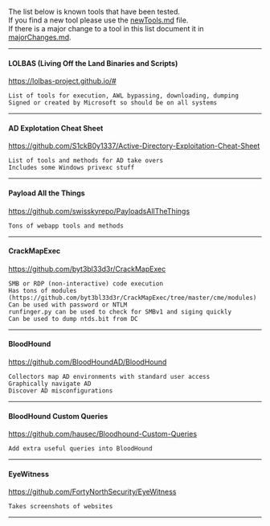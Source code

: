 
The list below is known tools that have been tested.  
If you find a new tool please use the [newTools.md](https://github.com/Matrix20085/toolList/blob/main/newTools.md) file.  
If there is a major change to a tool in this list document it in [majorChanges.md](https://github.com/Matrix20085/toolList/blob/main/majorChanges.md).  

    
---

#### LOLBAS (Living Off the Land Binaries and Scripts)
https://lolbas-project.github.io/#

    List of tools for execution, AWL bypassing, downloading, dumping
    Signed or created by Microsoft so should be on all systems
---
#### AD Explotation Cheat Sheet
https://github.com/S1ckB0y1337/Active-Directory-Exploitation-Cheat-Sheet  

    List of tools and methods for AD take overs
    Includes some Windows privexc stuff
---
#### Payload All the Things
https://github.com/swisskyrepo/PayloadsAllTheThings

    Tons of webapp tools and methods
---
#### CrackMapExec
https://github.com/byt3bl33d3r/CrackMapExec

    SMB or RDP (non-interactive) code execution
    Has tons of modules (https://github.com/byt3bl33d3r/CrackMapExec/tree/master/cme/modules)
    Can be used with password or NTLM
    runfinger.py can be used to check for SMBv1 and siging quickly
    Can be used to dump ntds.bit from DC
---
#### BloodHound
https://github.com/BloodHoundAD/BloodHound

    Collectors map AD environments with standard user access
    Graphically navigate AD
    Discover AD misconfigurations
---
#### BloodHound Custom Queries
https://github.com/hausec/Bloodhound-Custom-Queries

    Add extra useful queries into BloodHound
---
#### EyeWitness
https://github.com/FortyNorthSecurity/EyeWitness

    Takes screenshots of websites
---
